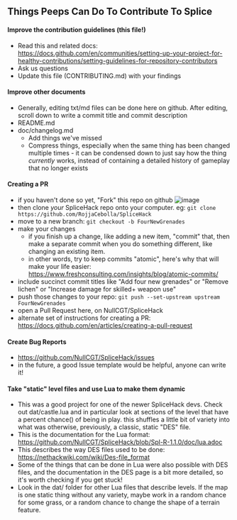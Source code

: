 ## Things Peeps Can Do To Contribute To Splice

#### Improve the contribution guidelines (this file!)
* Read this and related docs: https://docs.github.com/en/communities/setting-up-your-project-for-healthy-contributions/setting-guidelines-for-repository-contributors
* Ask us questions
* Update this file (CONTRIBUTING.md) with your findings

#### Improve other documents
* Generally, editing txt/md files can be done here on github. After editing, scroll down to write a commit title and commit description
* README.md
* doc/changelog.md
  * Add things we've missed
  * Compress things, especially when the same thing has been changed multiple times - it can be condensed down to just say how the thing *currently* works, instead of containing a detailed history of gameplay that no longer exists 

#### Creating a PR
* if you haven't done so yet, "Fork" this repo on github ![image](https://user-images.githubusercontent.com/62170514/134273835-297c7819-a628-43a3-96a8-04f2734a6534.png)
* then clone *your* SpliceHack repo onto your computer. eg: `git clone https://github.com/RojjaCebolla/SpliceHack`
* move to a new branch: `git checkout -b FourNewGrenades`
* make your changes
  * if you finish up a change, like adding a new item, "commit" that, then make a separate commit when you do something different, like changing an existing item.
  * in other words, try to keep commits "atomic", here's why that will make your life easier: https://www.freshconsulting.com/insights/blog/atomic-commits/
* include succinct commit titles like "Add four new grenades" or "Remove lichen" or "Increase damage for skilled+ weapon use"
* push those changes to your repo: `git push --set-upstream upstream FourNewGrenades`
* open a Pull Request here, on NullCGT/SpliceHack
* alternate set of instructions for creating a PR: https://docs.github.com/en/articles/creating-a-pull-request

#### Create Bug Reports
* https://github.com/NullCGT/SpliceHack/issues
* in the future, a good Issue template would be helpful, anyone can write it!

#### Take "static" level files and use Lua to make them dynamic
* This was a good project for one of the newer SpliceHack devs. Check out dat/castle.lua and in particular look at sections of the level that have a percent chance() of being in play. this shuffles a little bit of variety into what was otherwise, previously, a classic, static "DES" file.
* This is the documentation for the Lua format: https://github.com/NullCGT/SpliceHack/blob/Spl-R-1.1.0/doc/lua.adoc
* This describes the way DES files used to be done: https://nethackwiki.com/wiki/Des-file_format
* Some of the things that can be done in Lua were also possible with DES files, and the documentation in the DES page is a bit more detailed, so it's worth checking if you get stuck!
* Look in the dat/ folder for other Lua files that describe levels. If the map is one static thing without any variety, maybe work in a random chance for some grass, or a random chance to change the shape of a terrain feature.

